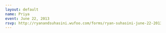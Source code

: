```yaml
---
layout: default
name: Priya
event: June 22, 2013
rsvp: http://ryanandsuhasini.wufoo.com/forms/ryan-suhasini-june-22-2013/
---
```

